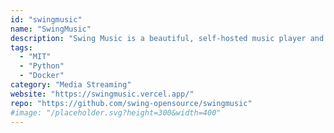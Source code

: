 ```yaml
---
id: "swingmusic"
name: "SwingMusic"
description: "Swing Music is a beautiful, self-hosted music player and streaming server for your local audio files. Like a cooler Spotify ... but bring your own music."
tags:
  - "MIT"
  - "Python"
  - "Docker"
category: "Media Streaming"
website: "https://swingmusic.vercel.app/"
repo: "https://github.com/swing-opensource/swingmusic"
#image: "/placeholder.svg?height=300&width=400"
---
```


